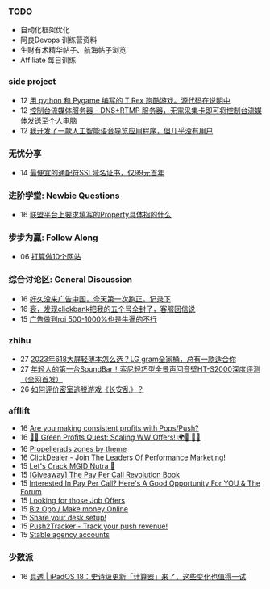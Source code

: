 ### TODO
-  自动化框架优化
-  阿良Devops 训练营资料
-  生财有术精华帖子、航海帖子浏览
-  Affiliate 每日训练

### side project
<!-- sideproject:START -->
-  12 [用 python 和 Pygame 编写的 T Rex 跑酷游戏。源代码在说明中](https://www.youtube.com/watch?v=pZySIXSelCA)
-  12 [控制台流媒体服务器 - DNS+RTMP 服务器，无需采集卡即可将控制台流媒体发送至个人电脑](https://github.com/Aioros/console-streaming-server)
-  12 [我开发了一款人工智能语音导览应用程序，但几乎没有用户](https://www.reddit.com/r/SideProject/comments/18gpp0e/ive_built_an_ai_audio_tour_app_but_have_almost_no/)<!-- sideproject:END -->


### 无忧分享
<!-- ruyo:START -->
-  14 [最便宜的通配符SSL域名证书，仅99元首年](https://51.ruyo.net/18686.html)<!-- ruyo:END -->

### 进阶学堂: Newbie Questions
<!-- advertcn1:START -->
-  16 [联盟平台上要求填写的Property具体指的什么](https://www.advertcn.com/thread-115379-1-1.html)<!-- advertcn1:END -->

### 步步为赢: Follow Along
<!-- advertcn2:START -->
-  06 [打算做10个网站](https://www.advertcn.com/thread-115247-1-1.html)<!-- advertcn2:END -->

### 综合讨论区: General Discussion
<!-- advertcn3:START -->
-  16 [好久没来广告中国，今天第一次跑正，记录下](https://www.advertcn.com/thread-115383-1-1.html)
-  16 [衰，发现clickbank把我的五个号全封了，客服回信说](https://www.advertcn.com/thread-115382-1-1.html)
-  15 [广告做到roi 500-1000%也是牛逼的不行](https://www.advertcn.com/thread-115377-1-1.html)<!-- advertcn3:END -->


### zhihu
<!-- zhihu:START -->
-  27 [2023年618大屏轻薄本怎么选？LG gram全家桶，总有一款适合你](http://zhuanlan.zhihu.com/p/632641888?utm_campaign=rss&utm_medium=rss&utm_source=rss&utm_content=title)
-  27 [年轻人的第一台SoundBar！索尼轻巧型全景声回音壁HT-S2000深度评测（全网首发）](http://zhuanlan.zhihu.com/p/630990296?utm_campaign=rss&utm_medium=rss&utm_source=rss&utm_content=title)
-  26 [如何评价密室逃脱游戏《长安乱》？](http://www.zhihu.com/question/563950552/answer/3045961312?utm_campaign=rss&utm_medium=rss&utm_source=rss&utm_content=title)<!-- zhihu:END -->

### afflift
<!-- afflift:START -->
-  16 [Are you making consistent profits with Pops/Push?](https://afflift.com/f/threads/are-you-making-consistent-profits-with-pops-push.13181/)
-  16 [🌿💸 Green Profits Quest: Scaling WW Offers! 🌍🚀 📲💥](https://afflift.com/f/threads/%F0%9F%8C%BF%F0%9F%92%B8-green-profits-quest-scaling-ww-offers-%F0%9F%8C%8D%F0%9F%9A%80-%F0%9F%93%B2%F0%9F%92%A5.13167/)
-  16 [Propellerads zones by theme](https://afflift.com/f/threads/propellerads-zones-by-theme.13293/)
-  16 [ClickDealer - Join The Leaders Of Performance Marketing!](https://afflift.com/f/threads/clickdealer-join-the-leaders-of-performance-marketing.2440/)
-  15 [Let&#39;s Crack MGID Nutra 🚀](https://afflift.com/f/threads/lets-crack-mgid-nutra-%F0%9F%9A%80.12967/)
-  15 [[Giveaway] The Pay Per Call Revolution Book](https://afflift.com/f/threads/giveaway-the-pay-per-call-revolution-book.13270/)
-  15 [Interested In Pay Per Call? Here&#39;s A Good Opportunity For YOU &amp; The Forum](https://afflift.com/f/threads/interested-in-pay-per-call-heres-a-good-opportunity-for-you-the-forum.13294/)
-  15 [Looking for those Job Offers](https://afflift.com/f/threads/looking-for-those-job-offers.13271/)
-  15 [Biz Opp / Make money Online](https://afflift.com/f/threads/biz-opp-make-money-online.13292/)
-  15 [Share your desk setup!](https://afflift.com/f/threads/share-your-desk-setup.4023/)
-  15 [Push2Tracker - Track your push revenue!](https://afflift.com/f/threads/push2tracker-track-your-push-revenue.13278/)
-  15 [Stable agency accounts](https://afflift.com/f/threads/stable-agency-accounts.12994/)<!-- afflift:END -->

### 少数派
<!-- sspai:START -->
-  16 [具透 | iPadOS 18：史诗级更新「计算器」来了，这些变化也值得一试](https://sspai.com/post/89644)<!-- sspai:END -->

